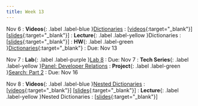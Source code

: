 ```yaml
---
title: Week 13
---
```


Nov 6
: **Videos**{: .label .label-blue }[Dictionaries](https://edstem.org/us/courses/41289/lessons/71246)
  : \[[videos](https://www.youtube.com/playlist?list=PLWGqLlpet_GTxCIP45qXXZbUX5Uq9dtyI){:target="_blank"}\] \[[slides](https://docs.google.com/presentation/d/1l0cnXeJ17aFw3mLVOG97ufcFcXLIFiLUFnZfP6VnZZ0){:target="_blank"}\]
: **Lecture**{: .label .label-yellow }Dictionaries
  : \[[slides](https://docs.google.com/presentation/d/1q78GJexFC83zHYkiiPIHezan89Sgp_QlVvpG73a0rCQ){:target="_blank"}\]
: **HW**{: .label .label-green }[Dictionaries](https://edstem.org/us/courses/41289/lessons/80480){:target="_blank"}
  : Due: Nov 13

Nov 7
: **Lab**{: .label .label-purple }[Lab 8](https://edstem.org/us/courses/41289/lessons/80479)
  : Due: Nov 7
: **Tech Series**{: .label .label-yellow }[Panel: Developer Relations](https://edstem.org/us/courses/41289/lessons/80899)
: **Project**{: .label .label-green }[Search: Part 2](https://edstem.org/us/courses/41289/lessons/80724)
  : Due: Nov 16

Nov 8
: **Videos**{: .label .label-blue }[Nested Dictionaries](https://edstem.org/us/courses/41289/lessons/71287)
  : \[[videos](https://www.youtube.com/playlist?list=PLWGqLlpet_GT41duK-dJCD4L029737Ig6){:target="_blank"}\] \[[slides](https://docs.google.com/presentation/d/1ZGzuX4XoUaao-RKLyJFDISPCFhyqXdRmUVsvyn0uNiw){:target="_blank"}\]
: **Lecture**{: .label .label-yellow }Nested Dictionaries
  : \[[slides](https://docs.google.com/presentation/d/1TbuLl3Nom1Mg0R30CnTxKSzM7Sb_Xop_SpSgBQPW080){:target="_blank"}\]
